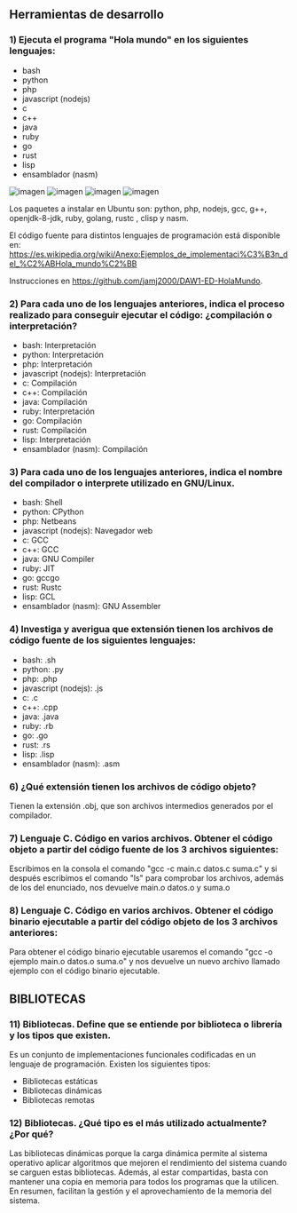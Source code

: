 ## **Herramientas de desarrollo**

### 1) Ejecuta el programa "Hola mundo" en los siguientes lenguajes: 

   - bash
   - python
   - php
   - javascript (nodejs)
   - c
   - c++
   - java
   - ruby
   - go
   - rust
   - lisp
   - ensamblador (nasm)

![imagen](https://raw.githubusercontent.com/Jesusjp759/Apuntes_ED/main/Imagenes/holabash.png)
![imagen](https://raw.githubusercontent.com/Jesusjp759/Apuntes_ED/main/Imagenes/holajava.png)
![imagen](https://raw.githubusercontent.com/Jesusjp759/Apuntes_ED/main/Imagenes/holajs.png)
![imagen](https://raw.githubusercontent.com/Jesusjp759/Apuntes_ED/main/Imagenes/holapython.png)

Los paquetes a instalar en Ubuntu son: python, php, nodejs, gcc, g++, openjdk-8-jdk, ruby, golang, rustc , clisp y nasm.

El código fuente para distintos lenguajes de programación está disponible en: https://es.wikipedia.org/wiki/Anexo:Ejemplos_de_implementaci%C3%B3n_del_%C2%ABHola_mundo%C2%BB

Instrucciones en https://github.com/jamj2000/DAW1-ED-HolaMundo.

### 2) Para cada uno de los lenguajes anteriores, indica el proceso realizado para conseguir ejecutar el código: ¿compilación o interpretación?

   - bash: Interpretación
   - python: Interpretación
   - php: Interpretación
   - javascript (nodejs): Interpretación
   - c: Compilación
   - c++: Compilación
   - java: Compilación
   - ruby: Interpretación
   - go: Compilación
   - rust: Compilación
   - lisp: Interpretación
   - ensamblador (nasm): Compilación

### 3) Para cada uno de los lenguajes anteriores, indica el nombre del compilador o interprete utilizado en GNU/Linux.
   
   - bash: Shell
   - python: CPython
   - php: Netbeans
   - javascript (nodejs): Navegador web
   - c: GCC
   - c++: GCC
   - java: GNU Compiler
   - ruby: JIT
   - go: gccgo 
   - rust: Rustc
   - lisp: GCL
   - ensamblador (nasm): GNU Assembler

### 4) Investiga y averigua que extensión tienen los archivos de código fuente de los siguientes lenguajes:

   - bash: .sh
   - python: .py
   - php: .php
   - javascript (nodejs): .js
   - c: .c
   - c++: .cpp
   - java: .java
   - ruby: .rb
   - go: .go
   - rust: .rs
   - lisp: .lisp
   - ensamblador (nasm): .asm

### 6) ¿Qué extensión tienen los archivos de código objeto?
Tienen la extensión .obj, que son archivos intermedios generados por el compilador.

### 7) Lenguaje C. Código en varios archivos. Obtener el código objeto a partir del código fuente de los 3 archivos siguientes:
Escribimos en la consola el comando "gcc -c main.c datos.c suma.c" y si después escribimos el comando "ls" para comprobar los archivos, además de los del enunciado, nos devuelve main.o datos.o y suma.o

### 8) Lenguaje C. Código en varios archivos. Obtener el código binario ejecutable a partir del código objeto de los 3 archivos anteriores:
Para obtener el código binario ejecutable usaremos el comando "gcc -o ejemplo main.o datos.o suma.o" y nos devuelve un nuevo archivo llamado ejemplo con el código binario ejecutable. 

## BIBLIOTECAS

### 11) Bibliotecas. Define que se entiende por biblioteca o librería y los tipos que existen.
Es un conjunto de implementaciones funcionales codificadas en un lenguaje de programación. Existen los siguientes tipos:
- Bibliotecas estáticas
- Bibliotecas dinámicas
- Bibliotecas remotas

### 12) Bibliotecas. ¿Qué tipo es el más utilizado actualmente? ¿Por qué?
Las bibliotecas dinámicas porque la carga dinámica permite al sistema operativo aplicar algoritmos que mejoren el rendimiento del sistema cuando se carguen estas bibliotecas. Además, al estar compartidas, basta con mantener una copia en memoria para todos los programas que la utilicen. En resumen, facilitan la gestión y el aprovechamiento de la memoria del sistema.

